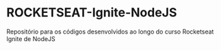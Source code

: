 # ROCKETSEAT-Ignite-NodeJS
Repositório para os códigos desenvolvidos ao longo do curso Rocketseat Ignite de NodeJS
